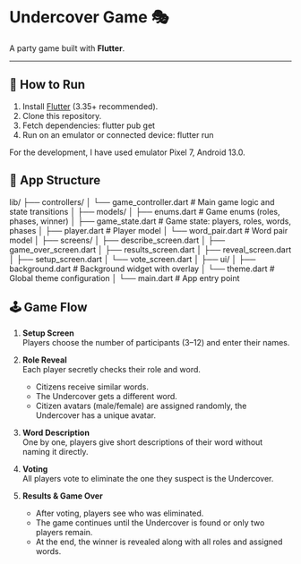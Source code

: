 # Undercover Game 🎭

A party game built with **Flutter**.

---

## 🚀 How to Run
1. Install [Flutter](https://flutter.dev/docs/get-started/install) (3.35+ recommended).  
2. Clone this repository.  
3. Fetch dependencies:
   flutter pub get
4. Run on an emulator or connected device:
    flutter run

For the development, I have used emulator Pixel 7, Android 13.0.

## 📂 App Structure
lib/
├── controllers/
│ └── game_controller.dart # Main game logic and state transitions
│
├── models/
│ ├── enums.dart # Game enums (roles, phases, winner)
│ ├── game_state.dart # Game state: players, roles, words, phases
│ ├── player.dart # Player model
│ └── word_pair.dart # Word pair model
│
├── screens/
│ ├── describe_screen.dart
│ ├── game_over_screen.dart
│ ├── results_screen.dart
│ ├── reveal_screen.dart
│ ├── setup_screen.dart
│ └── vote_screen.dart
│
├── ui/
│ ├── background.dart # Background widget with overlay
│ └── theme.dart # Global theme configuration
│
└── main.dart # App entry point


## 🕹️ Game Flow

1. **Setup Screen**  
   Players choose the number of participants (3–12) and enter their names.  

2. **Role Reveal**  
   Each player secretly checks their role and word.  
   - Citizens receive similar words.  
   - The Undercover gets a different word.  
   - Citizen avatars (male/female) are assigned randomly, the Undercover has a unique avatar.  

3. **Word Description**  
   One by one, players give short descriptions of their word without naming it directly.  

4. **Voting**  
   All players vote to eliminate the one they suspect is the Undercover.  

5. **Results & Game Over**  
   - After voting, players see who was eliminated.  
   - The game continues until the Undercover is found or only two players remain.  
   - At the end, the winner is revealed along with all roles and assigned words.  
